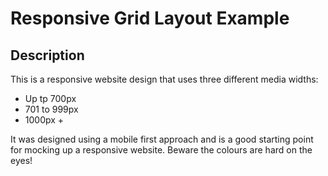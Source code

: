 # Responsive Grid Layout Example
## Description
This is a responsive website design that uses three different media widths:
- Up tp 700px
- 701 to 999px
- 1000px +

It was designed using a mobile first approach and is a good starting point for mocking up a responsive website. Beware the colours are hard on the eyes! 
